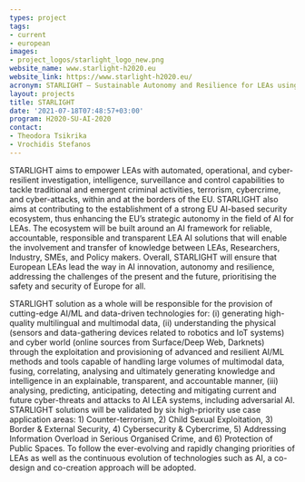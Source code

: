 ```yaml
---
types: project
tags:
- current
- european
images:
- project_logos/starlight_logo_new.png
website_name: www.starlight-h2020.eu
website_link: https://www.starlight-h2020.eu/
acronym: STARLIGHT – Sustainable Autonomy and Resilience for LEAs using AI against High priority Threats 
layout: projects
title: STARLIGHT
date: '2021-07-18T07:48:57+03:00'
program: H2020-SU-AI-2020
contact:
- Theodora Tsikrika
- Vrochidis Stefanos
---
```

<p>
STARLIGHT aims to empower LEAs with automated, operational, and cyber-resilient investigation, intelligence, surveillance and control capabilities to tackle traditional and emergent criminal activities, terrorism, cybercrime, and cyber-attacks, within and at the borders of the EU. STARLIGHT also aims at contributing to the establishment of a strong EU AI-based security ecosystem, thus enhancing the EU’s strategic autonomy in the field of AI for LEAs. The ecosystem will be built around an AI framework for reliable, accountable, responsible and transparent LEA AI solutions that will enable the involvement and transfer of knowledge between LEAs, Researchers, Industry, SMEs, and Policy makers. Overall, STARLIGHT will ensure that European LEAs lead the way in AI innovation, autonomy and resilience, addressing the challenges of the present and the future, prioritising the safety and security of Europe for all.
</p>
<p>
STARLIGHT solution as a whole will be responsible for the provision of cutting-edge AI/ML and data-driven technologies for: (i) generating high-quality multilingual and multimodal data, (ii) understanding the physical (sensors and data-gathering devices related to robotics and IoT systems) and cyber world (online sources from Surface/Deep Web, Darknets) through the exploitation and provisioning of advanced and resilient AI/ML methods and tools capable of handling large volumes of multimodal data, fusing, correlating, analysing and ultimately generating knowledge and intelligence in an explainable, transparent, and accountable manner, (iii) analysing, predicting, anticipating, detecting and mitigating current and future cyber-threats and attacks to AI LEA systems, including adversarial AI. STARLIGHT solutions will be validated by six high-priority use case application areas: 1) Counter-terrorism, 2) Child Sexual Exploitation, 3) Border & External Security, 4) Cybersecurity & Cybercrime, 5) Addressing Information Overload in Serious Organised Crime, and 6) Protection of Public Spaces. To follow the ever-evolving and rapidly changing priorities of LEAs as well as the continuous evolution of technologies such as AI, a co-design and co-creation approach will be adopted.
</p>
